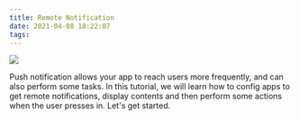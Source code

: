 ```yaml
---
title: Remote Notification
date: 2021-04-08 18:22:07
tags:
---
```


![](/Post-Resources/Remote_Notification/remote_notification.png "")

Push notification allows your app to reach users more frequently, and can also perform some tasks. In this tutorial, we will learn how to config apps to get remote notifications, display contents and then perform some actions when the user presses in.
Let's get started.

<!-- more --> 
<!-- ### APNs

APNs, stands for Apple Push Notification service, is a service that delivers messages to your app. Note that you need a paid developer account so that you can config your app with the Push Notification capability. You also need a physical device for testing because push notifications are not available in the simulator.

### Request permissions
First, the app needs to ask the user to get permissions to show notifications.

```swift
func registerPushNotifications() {
    UNUserNotificationCenter.current()
        .requestAuthorization(options: [.alert, .sound, .badge]) { granted, error in
            guard granted else { return }
            self.registerForRemoteNotification()
    }
}

`Alert`, `sound`, and `badge` is the common combination when requesting authorization. There are other options you can find on [Apple doc](https://developer.apple.com/documentation/usernotifications/unauthorizationoptions).

Then, we need to register for remote notification. If the process goes well, the `didRegisterForRemoteNotificationsWithDeviceToken:` callback will be triggered including your device token (A unique value to identify your device, note that it is different everytime you re-install the app). If an error happends, the `didFailToRegisterForRemoteNotificationsWithError:` will be called.

func registerForRemoteNotification() {
    UNUserNotificationCenter.current().getNotificationSettings { settings in
        guard settings.authorizationStatus == .authorized else { return }
        DispatchQueue.main.async {
            UIApplication.shared.registerForRemoteNotifications()
        }
    }
}
```

### Handle notification

Recieve notification when the app is in foreground

```swift
extension AppDelegate: UNUserNotificationCenterDelegate {
    public func userNotificationCenter(_ center: UNUserNotificationCenter, willPresent notification: UNNotification, withCompletionHandler completionHandler: @escaping (UNNotificationPresentationOptions) -> Void) {

        completionHandler([.alert, .sound, .badge])
    }
    ...
}
```

To show to notification while the app is open, we need to add some more extra code.

```swift
func userNotificationCenter(_ center: UNUserNotificationCenter, didReceive response: UNNotificationResponse, withCompletionHandler completionHandler: @escaping () -> Void) {
    let userInfo = response.notification.request.content.userInfo
    Logger.shared.debug("notif \(userInfo)")
    completionHandler()
}
```


### Simulate APNs
```bash
{
    "Simulator Target Bundle": "com.misfitwearables.bgfetch",
    "aps": {
        "alert": "Breaking News!",
        "sound": "default",
        "link_url": "https://raywenderlich.com"
  }
}
```

### It's time to send notification
First, you need to download a client tool that helps you to push a notification. My choice is [Push notification tester](https://github.com/onmyway133/PushNotifications)
1. Switch to `TOKEN` tab in `Authentication` section.
2. Press `SELECT P8` and select your P8 file which is downloaded from the previous step, then Fill in the rest infomation KEY ID, TEAM ID.
3. In `Body` section, fill in your app Id (e.g com.example.yourapp) and your device token which is generated from `didRegisterForRemoteNotificationsWithDeviceToken:` callback.
4. Enter your noti content.
e.g
```bash
{
    "aps": {
        "alert": "YOUR NOTI TITLE",
        "sound": "default",
        "link_url": "SOME LINK URL"
  }
}
```
5. Press the `Send` button to deliver your noti to the selected device. A message will be appeared on the top of the button to show the result.


### Silent notification
From my perspective, the most interested feature of Push notification is "Silient notification", which can wake your app up to perform some tasks while your app is in the background, even if your app was terminated by the user. Many engineers out there is finding the way to keep their apps live in the backgorund as much as posible. There are serveral ways to achieve it by using restoration and preservation, core location, iBeacon. Silent push notification is one among of them.

Kindly note that I will have another post taking about silent notification and my experiment so that I will give you more details and infos.

To send a silient notification, simply change the JSON content to

```bash
{
  "aps": {
    "content-available": 1
  }
}
```

After pressing the `Send` button, there are no notification showing up on your app. 

### Notification with action buttons

```swift
let viewAction = UNNotificationAction(
    identifier: "action_view",
    title: "View",
    options: [.foreground])

let newsCategory = UNNotificationCategory(
    identifier: "news",
    actions: [viewAction],
    intentIdentifiers: [],
    options: [])

UNUserNotificationCenter.current().setNotificationCategories([newsCategory])
```

### Final thought
By using push notification wisely, you can engage users coming back to your app again. However, if you overdo the notifications, it can lead to negative affects such as users turn off permissions to your app or rate your app 1* with complaint on store (Same as us :)).
Notifications not only helps to deliver your messages to users, but also can be used for other advanced purposes like wake your app up by using slient notification. In the next post, we will 
If you have any doubts or comments, let me know.
Happy sharing! -->
